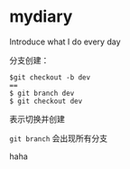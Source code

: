 # mydiary

Introduce what I do every day

分支创建：

```
$git checkout -b dev
==
$ git branch dev
$ git checkout dev
```

表示切换并创建

`git branch`
会出现所有分支

haha
